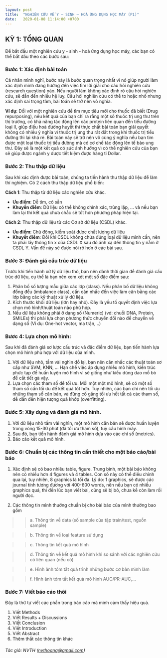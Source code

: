 ```yaml
---
layout: post
title:  "NGHIÊN CỨU VỀ Y – SINH – HOÁ ỨNG DỤNG HỌC MÁY (P1)"
date:   2020-01-08 11:14:00 +0700
---
```


## KỲ 1: TỔNG QUAN
Để bắt đầu một nghiên cứu y - sinh - hoá ứng dụng học máy, các bạn có thể bắt đầu theo các bước sau:
### Bước 1: Xác định bài toán
Cá nhân mình nghĩ, bước này là bước quan trọng nhất vì nó giúp người làm xác định mình đang hướng đến việc tìm lời giải cho câu hỏi nghiên cứu (research question) nào. Nếu người làm không xác định rõ câu hỏi nghiên cứu, sẽ dẫn đến nhiều hệ luỵ. Câu hỏi nghiên cứu có thể to hoặc nhỏ nhưng xác định sai trọng tâm, bài toán sẽ trở nên vô nghĩa.

**Ví dụ**: 
Đối với một nghiên cứu để tìm mục tiêu mới cho thuốc đã biết (Drug repurposing), nếu kết quả của bạn chỉ ra rằng một số thuốc trị ung thư trên thị trường, có khả năng tác động lên các protein liên quan đến tiểu đường loại II, giúp điều hoà đường huyết thì thực chất bài toán bạn giải quyết không có nhiều ý nghĩa vì thuốc trị ung thư rất đắt trong khi thuốc trị tiểu đường thì lại khá rẻ. Bài toán này sẽ trở nên vô cùng ý nghĩa nếu bạn tìm được một loại thuốc trị tiểu đường mà có cơ chế tác động lên tế bào ung thư. Đây sẽ là một kết quả có sức ảnh hưởng vì có thể nghiên cứu của bạn sẽ giúp được ngành y dược tiết kiệm được hàng tỉ Dollar.

### Bước 2: Thu thập dữ liệu
Sau khi xác định được bài toán, chúng ta tiến hành thu thập dữ liệu để làm thí nghiệm. Có 2 cách thu thập dữ liệu phổ biến:

**Cách 1**: Thu thập từ dữ liệu các nghiên cứu khác. 
+ **Ưu điểm**: Dễ tìm, có sẵn
+ **Khuyến điểm**: Dữ liệu có thể không chính xác, trùng lặp, ... và nếu bạn làm lại thì kết quả chưa chắc sẽ tốt hơn phương pháp hiện tại.

**Cách 2**: Thu thập dữ liệu từ các Cơ sở dữ liệu (CSDL) khác. 
+ **Ưu điểm**: Chủ động, kiểm soát được chất lượng dữ liệu
+ **Khuyết điểm**: Đôi khi CSDL không chứa đúng loại dữ liệu mình cần, nên ta phải lấy thông tin x của CSDL X sau đó ánh xạ đến thông tin y nằm ở CSDL Y. Vấn đề này sẽ được nói rõ hơn ở các bài sau.

### Bước 3: Đánh giá cấu trúc dữ liệu
Trước khi tiến hành xử lý dữ liệu thô, bạn nên dành thời gian để đánh giá cấu trúc dữ liệu, cụ thể là bạn nên xem xét một số đặc điểm sau:
1. Phân bố số lượng mẫu giữa các lớp (class). Nếu phân bố dữ liệu không đồng đều (imbalance class), cần cân nhắc đến việc làm cân bằng các lớp bằng các kỹ thuật xử lý dữ liệu. 
2. Kích thước khối dữ liệu (lớn hay nhỏ). Đây là yếu tố quyết định việc lựa chọn mô hình/thuật toán nào phù hợp.
3. Nếu dữ liệu không phải ở dạng số (Numeric) (vd: chuỗi DNA, Protein, SMILEs) thì phải lựa chọn phương thức chuyển đổi nào để chuyển về dạng số (Ví dụ: One-hot vector, ma trận, ..)

### Bươc 4: Lựa chọn mô hình:
Sau khi đã đánh giá sơ lược cấu trúc và đặc điểm dữ liệu, bạn tiến hành lựa chọn mô hình phù hợp với dữ liệu của mình.
1. Với dữ liệu nhỏ, tầm vài nghìn đổ lại, bạn nên cân nhắc các thuật toán sơ cấp như SVM, KNN, … Hạn chế việc áp dụng nhiều mô hình, kiến trúc phức tạp để huấn luyện mô hình vì sẽ giống như kiểu dùng dao mổ bò để cắt tiết gà vậy. 
2. Lựa chọn các tham số để tối ưu. Mỗi một một mô hình, sẽ có một số tham số cần tối ưu để kết quả tốt hơn. Tuy nhiên, các bạn chỉ nên tối ưu những tham số căn bản, và đừng cố gắng tối ưu hết tất cả các tham số, dễ dẫn đến hiện tượng quá khớp (overfitting).

### Bước 5: Xây dựng và đánh giá mô hình.
1. Với dữ liệu nhỏ tầm vài nghìn, một mô hình căn bản sẽ được huấn luyện trong vòng 15-30 phút (đã tối ưu tham số), tuỳ cấu hình máy.
2. Sau đó, bạn tiến hành đánh giá mô hình dựa vào các chỉ số (metrics).
3. Báo cáo kết quả mô hình.

### Bước 6: Chuẩn bị các thông tin cần thiết cho một báo cáo/bài báo
1. Xác định sẽ có bao nhiêu table, figure. Trung bình, một bài báo không nên có nhiều hơn 4 figures và 4 tables. Con số này có thể điều chỉnh qua lại, tuy nhiên, 8 graphics là tối đa. Lý do: 1 graphics, sẽ được các journal tính tương đương với 400-600 words, nên nếu bạn có nhiều graphics quá, thì đến lúc bạn viết bài, cũng sẽ bị bỏ, chưa kể còn làm rối người đọc.

2. Các thông tin mình thường chuẩn bị cho bài báo của mình thường bao gồm

>> a. Thông tin về data (số sample của tập train/test, nguồn sample)

>> b. Thông tin về loại feature sử dụng

>> c. Thông tin kết quả mô hình

>> d. Thông tin về kết quả mô hình khi so sánh với các nghiên cứu có liên quan (nếu có)

>> e. Hình ảnh tóm tắt quá trình những bước cơ bản mình làm

>> f. Hình ảnh tóm tắt kết quả mô hình AUC/PR-AUC,…

### Bước 7: Viết báo cáo thôi
Đây là thứ tự viết các phần trong báo cáo mà mình cảm thấy hiệu quả.
1. Viết Methods
2. Viết Results + Discussions
3. Viết Conclusion
4. Viết Introduction
5. Viết Abstract
6. Thêm thắt các thông tin khác

###### Tác giả: NVTH (nvthoang@gmail.com)

